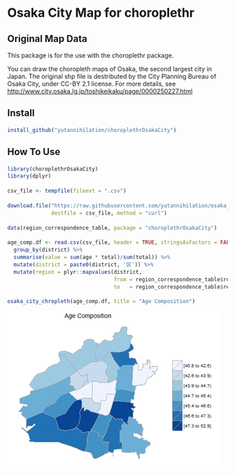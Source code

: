 Osaka City Map for choroplethr
====================

## Original Map Data

This package is for the use with the choroplethr package.

You can draw the choropleth maps of Osaka, the second largest city in Japan. The original shp file is destributed by the City Planning Bureau of Osaka City, under CC-BY 2.1 license. For more details, see http://www.city.osaka.lg.jp/toshikeikaku/page/0000250227.html

## Install

```r
install_github("yutannihilation/choroplethrOsakaCity")
```

## How To Use

```r
library(choroplethrOsakaCity)
library(dplyr)

csv_file <- tempfile(fileext = ".csv")

download.file("https://raw.githubusercontent.com/yutannihilation/osaka_age_composition/master/osaka_age_composition.csv",
              destfile = csv_file, method = "curl")

data(region_correspondence_table, package = "choroplethrOsakaCity")

age_comp.df <- read.csv(csv_file, header = TRUE, stringsAsFactors = FALSE, fileEncoding = "UTF-8") %>%
  group_by(district) %>% 
  summarise(value = sum(age * total)/sum(total)) %>%
  mutate(district = paste0(district, '区')) %>%
  mutate(region = plyr::mapvalues(district,
                                  from = region_correspondence_table$region_name,
                                  to   = region_correspondence_table$region))

osaka_city_chropleth(age_comp.df, title = "Age Composition")
```
![demo](demo.png)
